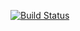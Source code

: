 [![Build Status](https://travis-ci.org/cqvu/CSE110-Lab5-IntelliJ-Travis.svg?branch=master)](https://travis-ci.org/cqvu/CSE110-Lab5-IntelliJ-Travis)
